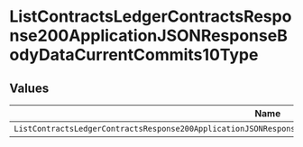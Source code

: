 # ListContractsLedgerContractsResponse200ApplicationJSONResponseBodyDataCurrentCommits10Type


## Values

| Name                                                                                                             | Value                                                                                                            |
| ---------------------------------------------------------------------------------------------------------------- | ---------------------------------------------------------------------------------------------------------------- |
| `ListContractsLedgerContractsResponse200ApplicationJSONResponseBodyDataCurrentCommits10TypePostpaidCommitTrueup` | POSTPAID_COMMIT_TRUEUP                                                                                           |